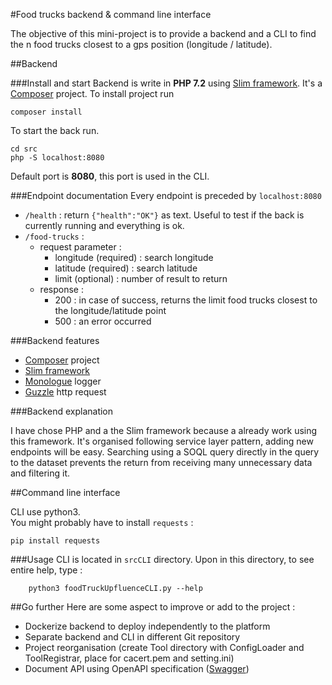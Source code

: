 #Food trucks backend & command line interface

The objective of this mini-project is to provide a backend and a CLI to find the n food trucks closest to a gps position (longitude / latitude). 

##Backend

###Install and start
Backend is write in **PHP 7.2** using [Slim framework](http://www.slimframework.com/).
It's a [Composer](https://getcomposer.org/) project. To install project run  

    composer install

To start the back run.

    cd src
    php -S localhost:8080 
    
Default port is **8080**, this port is used in the CLI.

###Endpoint documentation
Every endpoint is preceded by `localhost:8080`
* `/health` : return `{"health":"OK"}` as text. Useful to test if the back is currently running and everything is ok.
* `/food-trucks` :
    * request parameter :
        * longitude (required) : search longitude
        * latitude (required) : search latitude
        * limit (optional) : number of result to return
    * response :
        * 200 : in case of success, returns the limit food trucks closest to the longitude/latitude point
        * 500 : an error occurred

###Backend features

* [Composer](https://getcomposer.org/) project
* [Slim framework](http://www.slimframework.com/)
* [Monologue](https://github.com/Seldaek/monolog) logger
* [Guzzle](http://docs.guzzlephp.org/en/stable/) http request

###Backend explanation

I have chose PHP and a the Slim framework because a already work using this framework.
It's organised following service layer pattern, adding new endpoints will be easy.
Searching using a SOQL query directly in the query to the dataset prevents the return from receiving many unnecessary data and filtering it.

##Command line interface

CLI use python3.  
You might probably have to install `requests` : 

    pip install requests

###Usage
CLI is located in `srcCLI` directory.
Upon in this directory, to see entire help, type :

        python3 foodTruckUpfluenceCLI.py --help
        
##Go further
Here are some aspect to improve or add to the project : 
* Dockerize backend to deploy independently to the platform
* Separate backend and CLI in different Git repository
* Project reorganisation (create Tool directory with ConfigLoader and ToolRegistrar, place for cacert.pem and setting.ini)
* Document API using OpenAPI specification ([Swagger](https://swagger.io/specification/))
